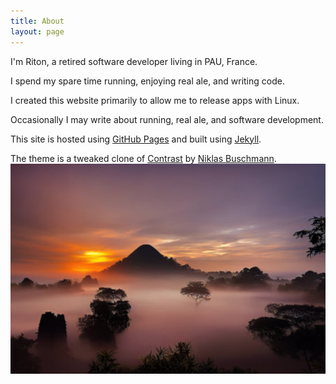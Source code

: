 ```yaml
---
title: About
layout: page
---
```


I'm Riton, a retired  software developer living in PAU, France.

I spend my spare time running, enjoying real ale, and writing code.

I created this website primarily to allow me to release apps with Linux.

Occasionally I may write about running, real ale, and software development.

This site is hosted using [GitHub Pages](https://pages.github.com) and built using [Jekyll](https://jekyllrb.com).

The theme is a tweaked clone of [Contrast](https://github.com/niklasbuschmann/contrast) by [Niklas Buschmann](https://github.com/niklasbuschmann/).
<img src="/images/paysage.png" />
